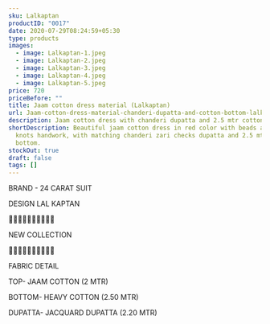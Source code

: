 ```yaml
---
sku: Lalkaptan
productID: "0017"
date: 2020-07-29T08:24:59+05:30
type: products
images:
  - image: Lalkaptan-1.jpeg
  - image: Lalkaptan-2.jpeg
  - image: Lalkaptan-3.jpeg
  - image: Lalkaptan-4.jpeg
  - image: Lalkaptan-5.jpeg
price: 720
priceBefore: ""
title: Jaam cotton dress material (Lalkaptan)
url: Jaam-cotton-dress-material-chanderi-dupatta-and-cotton-bottom-lalkaptan
description: Jaam cotton dress with chanderi dupatta and 2.5 mtr cotton bottom
shortDescription: Beautiful jaam cotton dress in red color with beads and french
  knots handwork, with matching chanderi zari checks dupatta and 2.5 mtr cotton
  bottom.
stockOut: true
draft: false
tags: []
---
```

BRAND - 24 CARAT SUIT

DESIGN LAL KAPTAN

💐💐💐💐💐💐💐💐💐💐

NEW COLLECTION

🌷🌷🌷🌷🌷🌷🌷🌷🌷🌷

FABRIC DETAIL

TOP- JAAM COTTON (2 MTR)

BOTTOM- HEAVY COTTON (2.50 MTR)

DUPATTA- JACQUARD DUPATTA (2.20 MTR)